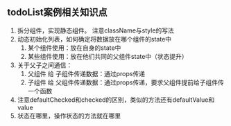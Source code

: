 ## todoList案例相关知识点

1. 拆分组件，实现静态组件。 注意className与style的写法
2. 动态初始化列表，如何确定将数据放在哪个组件的state中
    1. 某个组件使用：放在自身的state中
    2. 某些组件使用：放在他们共同的父组件state中（状态提升）
3. 关于父子之间通信：
    1. 父组件 给 子组件传递数据：通过props传递
    2. 子组件 给 父组件传递数据：通过props传递，要求父组件提前给子组件传一个函数
4. 注意defaultChecked和checked的区别，类似的方法还有defaultValue和value
5. 状态在哪里，操作状态的方法就在哪里